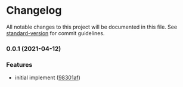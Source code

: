 # Changelog

All notable changes to this project will be documented in this file. See [standard-version](https://github.com/conventional-changelog/standard-version) for commit guidelines.

### 0.0.1 (2021-04-12)

### Features

- initial implement ([98301af](https://github.com/acot-a11y/create-acot-preset/commit/98301af0d5becfc9f6012a23371eac5d2e8d909f))
